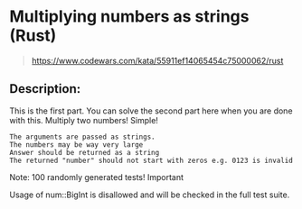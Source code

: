 # Multiplying numbers as strings (Rust)

> https://www.codewars.com/kata/55911ef14065454c75000062/rust

## Description:

This is the first part. You can solve the second part here when you are done with this. Multiply two numbers! Simple!

    The arguments are passed as strings.
    The numbers may be way very large
    Answer should be returned as a string
    The returned "number" should not start with zeros e.g. 0123 is invalid

Note: 100 randomly generated tests!
Important

Usage of num::BigInt is disallowed and will be checked in the full test suite.

